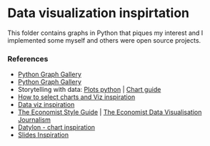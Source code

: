 # Data visualization inspirtation
This folder contains graphs in Python that piques my interest and I implemented some myself and others were open source projects.

### References
- [Python Graph Gallery](https://python-graph-gallery.com/)
- [Python Graph Gallery](https://github.com/holtzy/The-Python-Graph-Gallery/tree/master/src/notebooks)
- Storytelling with data: [Plots python](https://github.com/empathy87/storytelling-with-data) | [Chart guide](https://www.storytellingwithdata.com/chart-guide)
- [How to select charts and Viz inspiration](https://www.data-to-viz.com/#explore)
- [Data viz inspiration](https://www.dataviz-inspiration.com/?tools=python)
- [The Economist Style Guide](https://design-system.economist.com/documents/CHARTstyleguide_20170505.pdf) | [The Economist Data Visualisation Journalism](https://www.economist.com/graphic-detail?page=2)
- [Datylon - chart inspiration](https://insights.datylon.com/inspiration)
- [Slides Inspiration](https://www.slidestart.com/slides)